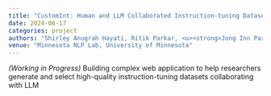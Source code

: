 ```yaml
---
title: "CustomInt: Human and LLM Collaborated Instruction-tuning Datasets Builder"
date: 2024-06-17
categories: project
authors: "Shirley Anugrah Hayati, Ritik Parkar, <u><strong>Jong Inn Park</strong></u>, Jaehyung Kim, Qianwen Wang, Dongyeop Kang"
venue: "Minnesota NLP Lab, University of Minnesota"
---
```

<em>(Working in Progress)</em> Building complex web application to help researchers generate and select high-quality instruction-tuning datasets collaborating with LLM